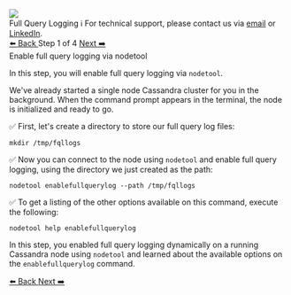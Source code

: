 <!-- TOP -->
<div class="top">
  <img src="https://datastax-academy.github.io/katapod-shared-assets/images/ds-academy-logo.svg" />
  <div class="scenario-title-section">
    <span class="scenario-title">Full Query Logging</span>
    <span class="scenario-subtitle">ℹ️ For technical support, please contact us via <a href="mailto:aleksandr.volochnev@datastax.com">email</a> or <a href="https://dtsx.io/aleks">LinkedIn</a>.</span> 
  </div>
</div>

<!-- NAVIGATION -->
<div id="navigation-top" class="navigation-top">
 <a href='command:katapod.loadPage?[{"step":"intro"}]'
   class="btn btn-dark navigation-top-left">⬅️ Back
 </a>
<span class="step-count"> Step 1 of 4</span>
 <a href='command:katapod.loadPage?[{"step":"step2"}]' 
    class="btn btn-dark navigation-top-right">Next ➡️
  </a>
</div>

<!-- CONTENT -->

<div class="step-title">Enable full query logging via nodetool</div>

In this step, you will enable full query logging via `nodetool`.

We've already started a single node Cassandra cluster for you in the background. When the command prompt appears in the terminal, the node is initialized and ready to go.

✅ First, let's create a directory to store our full query log files:
```
mkdir /tmp/fqllogs
```

✅ Now you can connect to the node using `nodetool` and enable full query logging, using the directory we just created as the path:
```
nodetool enablefullquerylog --path /tmp/fqllogs
```

✅ To get a listing of the other options available on this command, execute the following:
```
nodetool help enablefullquerylog
```

In this step, you enabled full query logging dynamically on a running Cassandra node using `nodetool` and learned about the available options on the `enablefullquerylog` command.

<!-- NAVIGATION -->
<div id="navigation-bottom" class="navigation-bottom">
 <a href='command:katapod.loadPage?[{"step":"intro"}]'
   class="btn btn-dark navigation-bottom-left">⬅️ Back
 </a>
 <a href='command:katapod.loadPage?[{"step":"step2"}]'
    class="btn btn-dark navigation-bottom-right">Next ➡️
  </a>
</div>
